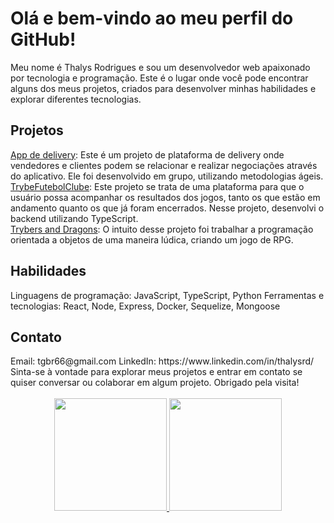 <h1> Olá e bem-vindo ao meu perfil do GitHub! </h1>
Meu nome é Thalys Rodrigues e sou um desenvolvedor web apaixonado por tecnologia e programação. Este é o lugar onde você pode encontrar alguns dos meus projetos, criados para desenvolver minhas habilidades e explorar diferentes tecnologias.

<h2> Projetos </h2>
<a href="https://github.com/ThalysRD/app-delivery">App de delivery</a>: Este é um projeto de plataforma de delivery onde vendedores e clientes podem se relacionar e realizar negociações através do aplicativo. Ele foi desenvolvido em grupo, utilizando metodologias ágeis.<br>
<a href="https://github.com/ThalysRD/Trybe-Futebol-Clube">TrybeFutebolClube</a>: Este projeto se trata de uma plataforma para que o usuário possa acompanhar os resultados dos jogos, tanto os que estão em andamento quanto os que já foram encerrados. Nesse projeto, desenvolvi o backend utilizando TypeScript.<br>
<a href="https://github.com/ThalysRD/POO-SOLID-TS">Trybers and Dragons</a>: O intuito desse projeto foi trabalhar a programação orientada a objetos de uma maneira lúdica, criando um jogo de RPG.<br>
<h2> Habilidades </h2>
Linguagens de programação: JavaScript, TypeScript, Python
Ferramentas e tecnologias: React, Node, Express, Docker, Sequelize, Mongoose
<h2> Contato </h2>
Email: tgbr66@gmail.com
LinkedIn: https://www.linkedin.com/in/thalysrd/
Sinta-se à vontade para explorar meus projetos e entrar em contato se quiser conversar ou colaborar em algum projeto. Obrigado pela visita!
<br>
<br>
<div align="center">
  <a href="https://github.com/thalysrd">
  <img height="180em" src="https://github-readme-stats.vercel.app/api?username=thalysrd&show_icons=true&theme=dracula&include_all_commits=true&count_private=true"/>
  <img height="180em" src="https://github-readme-stats.vercel.app/api/top-langs/?username=thalysrd&layout=compact&langs_count=7&theme=dracula"/>
</div>
  
 
